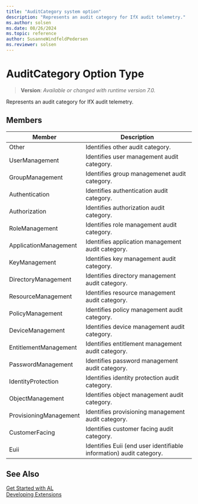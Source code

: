 ```yaml
---
title: "AuditCategory system option"
description: "Represents an audit category for IfX audit telemetry."
ms.author: solsen
ms.date: 08/26/2024
ms.topic: reference
author: SusanneWindfeldPedersen
ms.reviewer: solsen
---
```

[//]: # (START>DO_NOT_EDIT)
[//]: # (IMPORTANT:Do not edit any of the content between here and the END>DO_NOT_EDIT.)
[//]: # (Any modifications should be made in the .xml files in the ModernDev repo.)
# AuditCategory Option Type
> **Version**: _Available or changed with runtime version 7.0._

Represents an audit category for IfX audit telemetry.

## Members
|  Member  |  Description  |
|----------------|---------------|
|Other|Identifies other audit category.|
|UserManagement|Identifies user management audit category.|
|GroupManagement|Identifies group managemenet audit category.|
|Authentication|Identifies authentication audit category.|
|Authorization|Identifies authorization audit category.|
|RoleManagement|Identifies role management audit category.|
|ApplicationManagement|Identifies application management audit category.|
|KeyManagement|Identifies key management audit category.|
|DirectoryManagement|Identifies directory management audit category.|
|ResourceManagement|Identifies resource management audit category.|
|PolicyManagement|Identifies policy management audit category.|
|DeviceManagement|Identifies device management audit category.|
|EntitlementManagement|Identifies entitlement management audit category.|
|PasswordManagement|Identifies password management audit category.|
|IdentityProtection|Identifies identity protection audit category.|
|ObjectManagement|Identifies object management audit category.|
|ProvisioningManagement|Identifies provisioning management audit category.|
|CustomerFacing|Identifies customer facing audit category.|
|Euii|Identifies Euii (end user identifiable information) audit category.|

[//]: # (IMPORTANT: END>DO_NOT_EDIT)
## See Also  
[Get Started with AL](../../devenv-get-started.md)  
[Developing Extensions](../../devenv-dev-overview.md)  